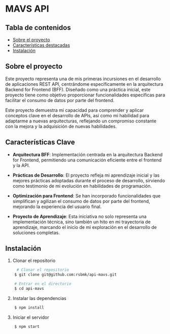 # MAVS API

## Tabla de contenidos
* [Sobre el proyecto](#Sobre-el-proyecto)
* [Características destacadas](#Características-destacadas)
* [Instalación](#Instalación)

## Sobre el proyecto

Este proyecto representa una de mis primeras incursiones en el desarrollo de aplicaciones REST API, centrándome específicamente en la arquitectura Backend for Frontend (BFF). Diseñado como una práctica inicial, este proyecto tiene como objetivo proporcionar funcionalidades específicas para facilitar el consumo de datos por parte del frontend.

Este proyecto demuestra mi capacidad para comprender y aplicar conceptos clave en el desarrollo de APIs, así como mi habilidad para adaptarme a nuevas arquitecturas, reflejando un compromiso constante con la mejora y la adquisición de nuevas habilidades.

## Características Clave

- **Arquitectura BFF**: Implementación centrada en la arquitectura Backend for Frontend, permitiendo una comunicación eficiente entre el frontend y la API.

- **Prácticas de Desarrollo**: El proyecto refleja mi aprendizaje inicial y las mejores prácticas adoptadas durante el proceso de desarrollo, sirviendo como testimonio de mi evolución en habilidades de programación.

- **Optimización para Frontend**: Se han incorporado funcionalidades que simplifican y agilizan el consumo de datos por parte del frontend, mejorando la experiencia del usuario final.

- **Proyecto de Aprendizaje**: Esta iniciativa no solo representa una implementación técnica, sino también un hito en mi trayectoria de aprendizaje, marcando el inicio de mi exploración en el desarrollo de soluciones completas.

## Instalación

1. Clonar el repositorio
```bash
     # Clonar el repositorio
    $ git clone git@github.com:rsbmk/api-mavs.git

    # Entrar en el directorio
    $ cd api-mavs
```

2. Instalar las dependencias
```bash
    $ npm install
```

3. Iniciar el servidor
```bash
    $ npm start
```